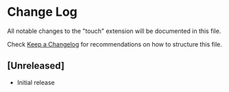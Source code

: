 # Change Log

All notable changes to the "touch" extension will be documented in this file.

Check [Keep a Changelog](http://keepachangelog.com/) for recommendations on how to structure this file.

## [Unreleased]

- Initial release